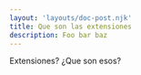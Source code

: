 ```yaml
---
layout: 'layouts/doc-post.njk'
title: Que son las extensiones
description: Foo bar baz
---
```


Extensiones? ¿Que son esos?